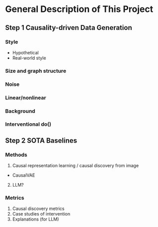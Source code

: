 # General Description of This Project

## Step 1 Causality-driven Data Generation

### Style
- Hypothetical
- Real-world style

### Size and graph structure

### Noise

### Linear/nonlinear

### Background

### Interventional do()

## Step 2 SOTA Baselines


### Methods
1. Causal representation learning / causal discovery from image
- CausalVAE

2. LLM?

### Metrics
1. Causal discovery metrics
2. Case studies of intervention
3. Explanations (for LLM)
